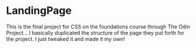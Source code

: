 # LandingPage
This is the final project for CSS on the foundations course through The Odin Project... 
I basically duplicated the structure of the page they put forth for the project. 
I just tweaked it and made it my own!
